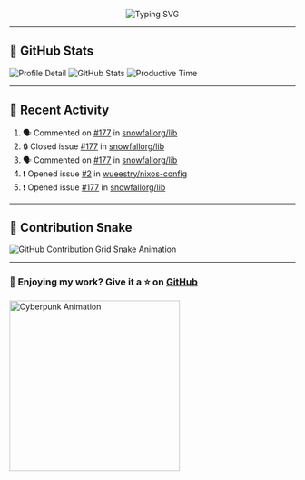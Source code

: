 <p align="center">
  <img src="https://readme-typing-svg.demolab.com/?lines=Hi+There!+I'm+Phuc+Lee+👋;I'm+a+Noob!+and+I+love+learning+new+things!&font=Fira+Code&size=22&pause=100&color=7AA2F7&width=600&height=75&center=true&vCenter=true&multiline=true&repeat=true" alt="Typing SVG">
</p>

---

## 🚀 GitHub Stats

![Profile Detail](http://github-profile-summary-cards.vercel.app/api/cards/profile-details?username=phucleeuwu&theme=transparent)
![GitHub Stats](http://github-profile-summary-cards.vercel.app/api/cards/stats?username=phucleeuwu&theme=transparent)
![Productive Time](http://github-profile-summary-cards.vercel.app/api/cards/productive-time?username=phucleeuwu&theme=transparent&utcOffset=8)

---

## 📝 Recent Activity

<!--START_SECTION:activity-->
1. 🗣 Commented on [#177](https://github.com/snowfallorg/lib/issues/177#issuecomment-2781003453) in [snowfallorg/lib](https://github.com/snowfallorg/lib)
2. 🔒 Closed issue [#177](https://github.com/snowfallorg/lib/issues/177) in [snowfallorg/lib](https://github.com/snowfallorg/lib)
3. 🗣 Commented on [#177](https://github.com/snowfallorg/lib/issues/177#issuecomment-2780733338) in [snowfallorg/lib](https://github.com/snowfallorg/lib)
4. ❗ Opened issue [#2](https://github.com/wueestry/nixos-config/issues/2) in [wueestry/nixos-config](https://github.com/wueestry/nixos-config)
5. ❗ Opened issue [#177](https://github.com/snowfallorg/lib/issues/177) in [snowfallorg/lib](https://github.com/snowfallorg/lib)
<!--END_SECTION:activity-->

<!--START_SECTION:waka-->
<!--END_SECTION:waka-->

---

## 🐍 Contribution Snake

<picture>
  <source media="(prefers-color-scheme: dark)" srcset="https://raw.githubusercontent.com/phucleeuwu/phucleeuwu/output/github-contribution-grid-snake-dark.svg">
  <source media="(prefers-color-scheme: light)" srcset="https://raw.githubusercontent.com/phucleeuwu/phucleeuwu/output/github-contribution-grid-snake.svg">
  <img alt="GitHub Contribution Grid Snake Animation" src="https://raw.githubusercontent.com/phucleeuwu/phucleeuwu/output/github-contribution-grid-snake.svg">
</picture>

---

### 💙 **Enjoying my work?** Give it a ⭐ on **[GitHub](https://github.com/phucleeuwu)**

<p align="left">
  <img src="https://media.giphy.com/media/u5sgL5pks5JXKHcVZo/giphy.gif" width="300" alt="Cyberpunk Animation">
</p>
